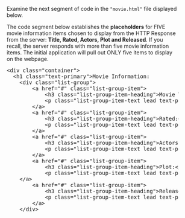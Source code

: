 

<ol>
<ul>
Examine the next segment of code in the <code>"movie.html"</code> file displayed below.  

The code segment below establishes the <b>placeholders</b> for FIVE movie information items chosen to display from the HTTP Response from the server:  <b>Title, Rated, Actors, Plot and Released</b>.  If you recall, the server responds with more than five movie information items.  The initial application will pull out ONLY five items to display on the webpage.

<pre>
&ltdiv class="container">
  &lth1 class="text-primary">Movie Information:</h1>
    &ltdiv class="list-group">
        &lta href="#" class="list-group-item">
            &lth3 class="list-group-item-heading">Movie Title:&lt/h3>
            &ltp class="list-group-item-text lead text-primary" id="Title"> &lt/p>
        &lt/a>
        &lta href="#" class="list-group-item">
            &lth3 class="list-group-item-heading">Rated:&lt/h3>
            &ltp class="list-group-item-text lead text-primary" id="Rated"> &lt/p>
        &lt/a>
        &lta href="#" class="list-group-item">
            &lth3 class="list-group-item-heading">Actors:&lt/h3>
            &ltp class="list-group-item-text lead text-primary" id="Actors"> &lt/p>
        &lt/a>        
        &lta href="#" class="list-group-item">
            &lth3 class="list-group-item-heading">Plot:&lt/h3>
            &ltp class="list-group-item-text lead text-primary" id="Plot">  &lt/p>
	&lt/a>        
        &lta href="#" class="list-group-item">
            &lth3 class="list-group-item-heading">Release Date:&lt/h3>
            &ltp class="list-group-item-text lead text-primary" id="Released">  &lt/p>
        &lt/a>        
    &lt/div>
</div> 
</pre>
</pre>
</ul>

</ol>